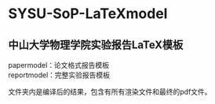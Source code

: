 # SYSU-SoP-LaTeXmodel
## 中山大学物理学院实验报告LaTeX模板

papermodel：论文格式报告模板  
reportmodel：完整实验报告模板

文件夹内是编译后的结果，包含有所有渲染文件和最终的pdf文件。

